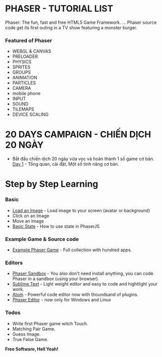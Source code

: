 # PHASER - TUTORIAL LIST

Phaser: The fun, fast and free HTML5 Game Framework. ... Phaser source code get its first outing in a TV show featuring a monster burger.

### Featured of Phaser
* WEBGL & CANVAS
* PRELOADER
* PHYSICS
* SPRITES
* GROUPS
* ANIMATION
* PARTICLES
* CAMERA
* mobile phone
* INPUT
* SOUND
* TILEMAPS
* DEVICE SCALING

# 20 DAYS CAMPAIGN - CHIẾN DỊCH 20 NGÀY
* Bắt đầu chiến dịch 20 ngày vừa vọc và hoàn thành 1 số game cơ bản.
[Day 1] - Tổng quan, cài đặt, Một số tính năng cơ bản. 

# Step by Step Learning

### Basic
* [Load an Image] - Load image to your screen (avatar or background)
* Click on an Image
* Move an Image
* [Basic State] - How to use state in PhaserJS

### Example Game & Source code

* [Example Phaser Game] - Full collection with hundred apps.

### Editors

* [Phaser Sandbox] - You also don't need install anything, you can code Phaser in a sandbox (using your browser).
* [Sublime Text] - Light weight editor and easy to code and hightlight your work.
* [Atom] - Powerful code editor now with thoundsand of plugins.
* [Phaser Editor] - now only for Windows and Linux

### Todos

 - Write first Phaser game witch Touch.
 - Matching Pair Game.
 - Guess Image.
 - True False Game.


**Free Software, Hell Yeah!**

[//]: # (These are reference links used in the body of this note and get stripped out when the markdown processor does its job. There is no need to format nicely because it shouldn't be seen. Thanks SO - http://stackoverflow.com/questions/4823468/store-comments-in-markdown-syntax)


   [Example Phaser Game]: <http://pgl.ilinov.eu/>
   [Phaser Sandbox]: <https://phaser.io/sandbox>
   [Sublime Text]: <https://www.sublimetext.com/>
   [Atom]: <https://atom.io/>
   [Phaser Editor]: <http://phasereditor.boniatillo.com/>

   [Load an Image]: <https://phaser.io/examples/v2/basics/01-load-an-image>
   [Basic State]: <http://perplexingtech.weebly.com/game-dev-blog/using-states-in-phaserjs-javascript-game-developement>
   [Day 1]: <https://github.com/nvminhtu/LearnPhaser/blob/master/DAY1.md>	